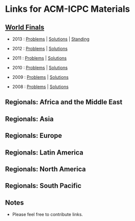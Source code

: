 Links for ACM-ICPC Materials
============================

## [World Finals](http://icpc.baylor.edu/worldfinals/problems)

- 2013
  : [Problems](http://icpc.baylor.edu/download/worldfinals/problems/icpc2013.pdf)
  | [Solutions](http://www.csc.kth.se/~austrin/icpc/finals2013solutions.pdf)
  | [Standing](http://icpc2013.ru/competition/live.xml)

- 2012
  : [Problems](http://icpc.baylor.edu/download/worldfinals/problems/icpc2012.pdf)
  | [Solutions](http://www.csc.kth.se/~austrin/icpc/finals2012solutions.pdf)

- 2011
  : [Problems](http://icpc.baylor.edu/download/worldfinals/problems/2011WorldFinalProblemSet.pdf)
  | [Solutions](http://www.csc.kth.se/~austrin/icpc/finals2011solutions.pdf)

- 2010
  : [Problems](http://icpc.baylor.edu/download/worldfinals/problems/2010WorldFinalProblemSet.pdf)
  | [Solutions](http://www.csc.kth.se/~austrin/icpc/finals2010solutions.pdf)

- 2009
  : [Problems](http://icpc.baylor.edu/download/worldfinals/problems/2009WorldFinalProblemSet.pdf)
  | [Solutions](http://www.csc.kth.se/~austrin/icpc/finals2009solutions.pdf)

- 2008
  : [Problems](http://icpc.baylor.edu/download/worldfinals/problems/2008WorldFinalProblemSet.pdf)
  | [Solutions](http://www.csc.kth.se/~austrin/icpc/finals2008solutions.pdf)


## Regionals: Africa and the Middle East

## Regionals: Asia

## Regionals: Europe

## Regionals: Latin America

## Regionals: North America

## Regionals: South Pacific


## Notes

- Please feel free to contribute links.
